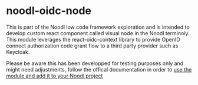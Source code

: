 # noodl-oidc-node

This is part of the Noodl low code framework exploration and is intended to develop custom react component called visual node in the Noodl terminoly.
This module leverages the react-oidc-context library to provide OpenID connect authorization code grant flow to a third party provider such as Keycloak.

Please be aware this has been developped for testing purposes only and might need adjustments, follow the offical documentation in order to [use the module and add it to your Noodl project](https://docs.noodl.net/2.9/javascript/extending/overview)
